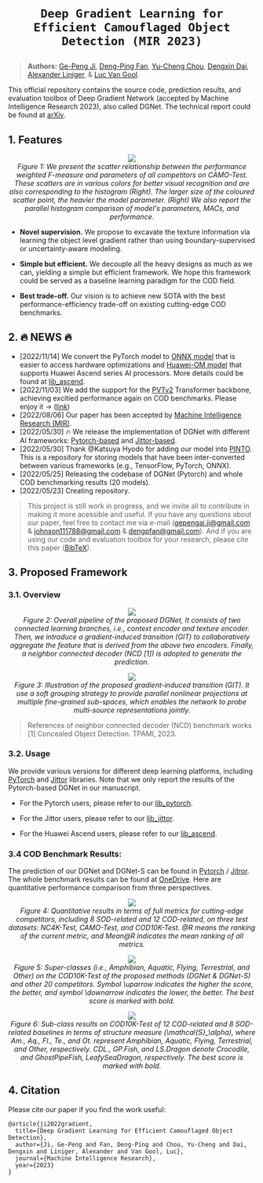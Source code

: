 # <p align=center>`Deep Gradient Learning for Efficient Camouflaged Object Detection (MIR 2023)`</p>

> **Authors:**
> [Ge-Peng Ji](https://github.com/GewelsJI),
> [Deng-Ping Fan](https://dengpingfan.github.io/),
> [Yu-Cheng Chou](https://github.com/johnson111788),
> [Dengxin Dai](https://vas.mpi-inf.mpg.de/dengxin/),
> [Alexander Liniger](https://people.ee.ethz.ch/~aliniger/), &
> [Luc Van Gool](https://ee.ethz.ch/the-department/faculty/professors/person-detail.OTAyMzM=.TGlzdC80MTEsMTA1ODA0MjU5.html).

This official repository contains the source code, prediction results, and evaluation toolbox of Deep Gradient Network (accepted by Machine Intelligence Research 2023), also called DGNet. The technical report could be found at [arXiv](https://arxiv.org/abs/2205.12853).


## 1. Features

<p align="center">
    <img src="assest/BubbleBarFig.png"/> <br />
    <em> 
    Figure 1: We present the scatter relationship between the performance weighted F-measure and parameters of all competitors on CAMO-Test. These scatters are in various colors for better visual recognition and are also corresponding to the histogram (Right).
    The larger size of the coloured scatter point, the heavier the model parameter. (Right) We also report the parallel histogram comparison of model's parameters, MACs, and performance.
    </em>
</p>

- **Novel supervision.** We propose to excavate the texture information via learning the object level gradient rather than using boundary-supervised or uncertainty-aware modeling.

- **Simple but efficient.** We decouple all the heavy designs as much as we can, yielding a simple but efficient framework. We hope this framework could be served as a baseline learning paradigm for the COD field.

- **Best trade-off.** Our vision is to achieve new SOTA with the best performance-efficiency trade-off on existing cutting-edge COD benchmarks.

## 2. :fire: NEWS :fire:

- [2022/11/14] We convert the PyTorch model to [ONNX model](https://onnx.ai/) that is easier to access hardware optimizations and [Huawei-OM model](https://www.hiascend.com/software/mindx-sdk) that supports Huawei Ascend series AI processors. More details could be found at [lib_ascend](https://github.com/GewelsJI/DGNet/tree/main/lib_ascend).
- [2022/11/03] We add the support for the [PVTv2](https://github.com/whai362/PVT) Transformer backbone, achieving excitied performance again on COD benchmarks. Please enjoy it -> ([link](https://github.com/GewelsJI/DGNet/tree/main/lib_pytorch))
- [2022/08/06] Our paper has been accepted by [Machine Intelligence Research (MIR)](https://www.springer.com/journal/11633).
- [2022/05/30] :fire: We release the implementation of DGNet with different AI frameworks: [Pytorch-based](https://github.com/GewelsJI/DGNet/tree/main/jittor_lib) and [Jittor-based](https://github.com/GewelsJI/DGNet/tree/main/jittor_lib).
- [2022/05/30] Thank @Katsuya Hyodo for adding our model into [PINTO](https://github.com/PINTO0309/PINTO_model_zoo/tree/main/299_DGNet). This is a repository for storing models that have been inter-converted between various frameworks (e.g., TensorFlow, PyTorch, ONNX).
- [2022/05/25] Releasing the codebase of DGNet (Pytorch) and whole COD benchmarking results (20 models).
- [2022/05/23] Creating repository.

> This project is still work in progress, and we invite all to contribute in making it more acessible and useful. If you have any questions about our paper, feel free to contact me via e-mail (gepengai.ji@gmail.com & johnson111788@gmail.com & dengpfan@gmail.com). And if you are using our code and evaluation toolbox for your research, please cite this paper ([BibTeX](#4-citation)).

## 3. Proposed Framework

### 3.1. Overview

<p align="center">
    <img src="assest/DGNetFramework.png"/> <br />
    <em> 
    Figure 2: Overall pipeline of the proposed DGNet, It consists of two connected learning branches, i.e., context encoder and texture encoder. 
    Then, we introduce a gradient-induced transition (GIT) to collaboratively aggregate the feature that is derived from the above two encoders. Finally, a neighbor connected decoder (NCD [1]) is adopted to generate the prediction.
    </em>
</p>


<p align="center">
    <img src="assest/GIT.png"/> <br />
    <em> 
    Figure 3: Illustration of the proposed gradient-induced transition (GIT). 
    It use a soft grouping strategy to provide parallel nonlinear projections at multiple fine-grained sub-spaces, which enables the network to probe multi-source representations jointly.
    </em>
</p>


> References of neighbor connected decoder (NCD) benchmark works [1] Concealed Object Detection. TPAMI, 2023. <br>

### 3.2. Usage

We provide various versions for different deep learning platforms, including [PyTorch](https://github.com/pytorch/pytorch) and [Jittor](https://github.com/Jittor/jittor) libraries. Note that we only report the results of the Pytorch-based DGNet in our manuscript.

- For the Pytorch users, please refer to our [lib_pytorch](https://github.com/GewelsJI/DGNet/tree/main/lib_pytorch).

- For the Jittor users, please refer to our [lib_jittor](https://github.com/GewelsJI/DGNet/tree/main/lib_jittor).

- For the Huawei Ascend users, please refer to our [lib_ascend](https://github.com/GewelsJI/DGNet/tree/main/lib_ascend).

### 3.4 COD Benchmark Results:

The prediction of our DGNet and DGNet-S can be found in [Pytorch](https://anu365-my.sharepoint.com/:u:/g/personal/u7248002_anu_edu_au/EcwgyI1KDnBDjoFMZCLNJkAB7GjBYGgvDPlBAruSAVCOxw?e=RrBvHd) / [Jitror](https://anu365-my.sharepoint.com/:u:/g/personal/u7248002_anu_edu_au/EbRmYVvdBIhEtRKWBUhzsNMBQ8F7Pnw7sUBAPDeN_Po_6A?e=crMmfP). The whole benchmark results can be found at [OneDrive](https://anu365-my.sharepoint.com/:u:/g/personal/u7248002_anu_edu_au/EXLiBgp9nGNApBw9im2xznsBJ_ryGEW7hkJlL92gNaRAAg?e=ktOw0B). Here are quantitative performance comparison from three perspectives.

<p align="center">
    <img src="assest/Benchmark.png"/> <br />
    <em> 
    Figure 4: Quantitative results in terms of full metrics for cutting-edge competitors, including 8 SOD-related and 12 COD-related, on three test datasets: NC4K-Test, CAMO-Test, and COD10K-Test. @R means the ranking of the current metric, and Mean@R indicates the mean ranking of all metrics.
    </em>

</p>

<p align="center">
    <img src="assest/SuperClass.png"/> <br />
    <em> 
    Figure 5: Super-classes (i.e., Amphibian, Aquatic, Flying, Terrestrial, and Other) on the COD10K-Test of the proposed methods (DGNet & DGNet-S) and other 20 competitors. Symbol \uparrow indicates the higher the score, the better, and symbol \downarrow indicates the lower, the better. The best score is marked with bold.
    </em>

</p>

<p align="center">
    <img src="assest/SubClass.png"/> <br />
    <em> 
    Figure 6: Sub-class results on COD10K-Test of 12 COD-related and 8 SOD-related baselines in terms of structure measure (\mathcal{S}_\alpha), where Am., Aq., Fl., Te., and  Ot. represent Amphibian, Aquatic, Flying, Terrestrial, and Other, respectively. CDL., GP.Fish, and LS.Dragon denote Crocodile, and  GhostPipeFish, LeafySeaDragon, respectively. The best score is marked with bold. 
    </em>

</p>

## 4. Citation

Please cite our paper if you find the work useful:

    @article{ji2022gradient,
      title={Deep Gradient Learning for Efficient Camouflaged Object Detection},
      author={Ji, Ge-Peng and Fan, Deng-Ping and Chou, Yu-Cheng and Dai, Dengxin and Liniger, Alexander and Van Gool, Luc},
      journal={Machine Intelligence Research},
      year={2023}
    } 
